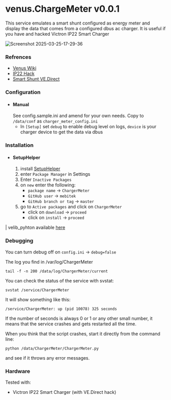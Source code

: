 # venus.ChargeMeter v0.0.1
This service emulates a smart shunt configured as energy meter and display the data that comes from a configured dbus ac charger.
It is useful if you have and hacked Victron IP22 Smart Charger

![Screenshot 2025-03-25-17-29-36](https://github.com/user-attachments/assets/efbf8796-b063-48a2-8c3d-06462022adef)


### Refrences
* [Venus Wiki](https://github.com/victronenergy/venus/wiki/dbus#temperature)
* [IP22 Hack](https://github.com/pvtex/Victron_BlueSmart_IP22)
* [Smart Shunt VE.Direct](https://www.victronenergy.com/upload/documents/VE.Direct-Protocol-3.33.pdf)



### Configuration

* #### Manual
  See config.sample.ini and amend for your own needs. Copy to `/data/conf` as `charger_meter_config.ini`
    - In `[Setup]` set `debug` to enable debug level on logs, `device` is your charger device to get the data via dbus

### Installation

* #### SetupHelper
    1. install [SetupHelper](https://github.com/kwindrem/SetupHelper)
    2. enter `Package Manager` in Settings
    3. Enter `Inactive Packages`
    4. on `new` enter the following:
        - `package name` -> `ChargerMeter`
        - `GitHub user` -> `mebitek`
        - `GitHub branch or tag` -> `master`
    5. go to `Active packages` and click on `ChargerMeter`
        - click on `download` -> `proceed`
        - click on `install` -> `proceed`

| velib_pyhton available [here](https://github.com/victronenergy/velib_python/tree/master)

### Debugging
You can turn debug off on `config.ini` -> `debug=false`

The log you find in /var/log/ChargerMeter

`tail -f -n 200 /data/log/ChargerMeter/current`

You can check the status of the service with svstat:

`svstat /service/ChargerMeter`

It will show something like this:

`/service/ChargerMeter: up (pid 10078) 325 seconds`

If the number of seconds is always 0 or 1 or any other small number, it means that the service crashes and gets restarted all the time.

When you think that the script crashes, start it directly from the command line:

`python /data/ChargerMeter/ChargerMeter.py`

and see if it throws any error messages.


### Hardware

Tested with:
- Victron IP22 Smart Charger (with VE.Direct hack)
